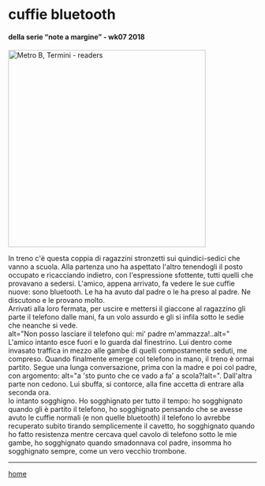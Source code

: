 # cuffie bluetooth  

#### della serie “note a margine” - wk07 2018  
<img src="https://drive.google.com/uc?id=1wGdmO_PFWSFYHEMjAPRvzp8QCo_EgXSE" alt="Metro B, Termini - readers" width="400">  
<!--- /interarete047.png --> 

In treno c'è questa coppia di ragazzini stronzetti sui quindici-sedici che vanno a scuola. Alla partenza uno ha aspettato l'altro tenendogli il posto occupato e ricacciando indietro, con l'espressione sfottente, tutti quelli che provavano a sedersi. L'amico, appena arrivato, fa vedere le sue cuffie nuove: sono bluetooth. Le ha ha avuto dal padre o le ha preso al padre. Ne discutono e le provano molto.  
Arrivati alla loro fermata, per uscire e mettersi il giaccone al ragazzino gli parte il telefono dalle mani, fa un volo assurdo e gli si infila sotto  le sedie che neanche si vede.  
alt="Non posso lasciare il telefono qui: mi' padre m'ammazza!..alt="   
L'amico intanto esce fuori e lo guarda dal finestrino. Lui dentro come invasato traffica in mezzo alle gambe di quelli compostamente seduti, me compreso. Quando finalmente emerge col telefono in mano, il treno è ormai partito. Segue una lunga conversazione, prima con la madre e poi col padre, con argomento: alt="a 'sto punto che ce vado a fa' a scola?!alt=". Dall'altra parte non cedono. Lui sbuffa, si contorce, alla fine accetta di entrare alla seconda ora.   
Io intanto sogghigno. Ho sogghignato per tutto il tempo: ho sogghignato quando gli è partito il telefono, ho sogghignato pensando che se avesse avuto le cuffie normali (e non quelle bluetooth) il telefono lo avrebbe recuperato subito tirando semplicemente il cavetto, ho sogghignato quando ho fatto resistenza mentre cercava quel cavolo di telefono sotto le mie gambe, ho sogghignato quando smadonnava col padre, insomma ho sogghignato sempre, come un vero vecchio trombone.  

---  
[home](/interarete.md)